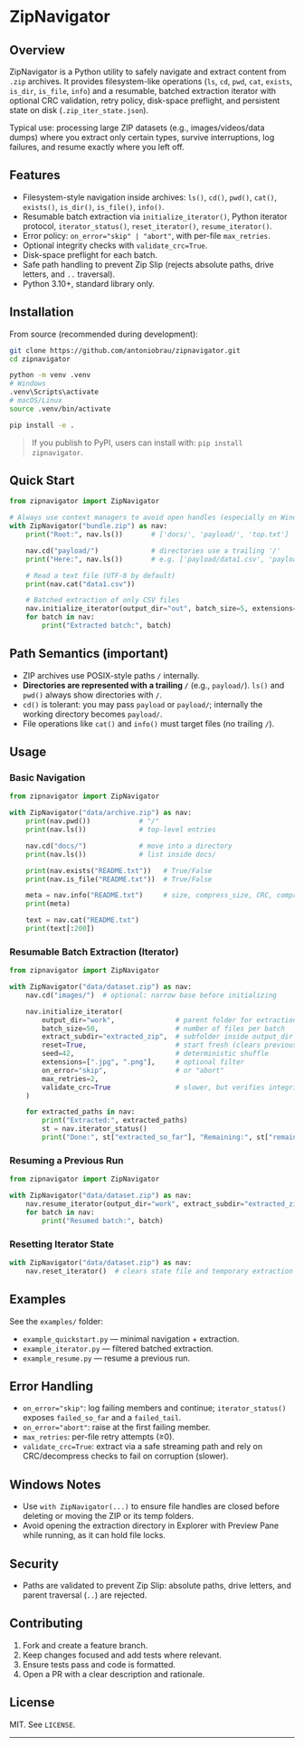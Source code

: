 # ZipNavigator

## Overview

ZipNavigator is a Python utility to safely navigate and extract content from `.zip` archives. It provides filesystem-like operations (`ls`, `cd`, `pwd`, `cat`, `exists`, `is_dir`, `is_file`, `info`) and a resumable, batched extraction iterator with optional CRC validation, retry policy, disk-space preflight, and persistent state on disk (`.zip_iter_state.json`).

Typical use: processing large ZIP datasets (e.g., images/videos/data dumps) where you extract only certain types, survive interruptions, log failures, and resume exactly where you left off.

## Features

* Filesystem-style navigation inside archives: `ls()`, `cd()`, `pwd()`, `cat()`, `exists()`, `is_dir()`, `is_file()`, `info()`.
* Resumable batch extraction via `initialize_iterator()`, Python iterator protocol, `iterator_status()`, `reset_iterator()`, `resume_iterator()`.
* Error policy: `on_error="skip" | "abort"`, with per-file `max_retries`.
* Optional integrity checks with `validate_crc=True`.
* Disk-space preflight for each batch.
* Safe path handling to prevent Zip Slip (rejects absolute paths, drive letters, and `..` traversal).
* Python 3.10+, standard library only.

## Installation

From source (recommended during development):

```bash
git clone https://github.com/antoniobrau/zipnavigator.git
cd zipnavigator

python -m venv .venv
# Windows
.venv\Scripts\activate
# macOS/Linux
source .venv/bin/activate

pip install -e .
```

> If you publish to PyPI, users can install with: `pip install zipnavigator`.

## Quick Start

```python
from zipnavigator import ZipNavigator

# Always use context managers to avoid open handles (especially on Windows)
with ZipNavigator("bundle.zip") as nav:
    print("Root:", nav.ls())       # ['docs/', 'payload/', 'top.txt']

    nav.cd("payload/")             # directories use a trailing '/'
    print("Here:", nav.ls())       # e.g. ['payload/data1.csv', 'payload/data2.csv']

    # Read a text file (UTF-8 by default)
    print(nav.cat("data1.csv"))

    # Batched extraction of only CSV files
    nav.initialize_iterator(output_dir="out", batch_size=5, extensions=[".csv"])
    for batch in nav:
        print("Extracted batch:", batch)
```

## Path Semantics (important)

* ZIP archives use POSIX-style paths `/` internally.
* **Directories are represented with a trailing `/`** (e.g., `payload/`).
  `ls()` and `pwd()` always show directories with `/`.
* `cd()` is tolerant: you may pass `payload` or `payload/`; internally the working directory becomes `payload/`.
* File operations like `cat()` and `info()` must target files (no trailing `/`).

## Usage

### Basic Navigation

```python
from zipnavigator import ZipNavigator

with ZipNavigator("data/archive.zip") as nav:
    print(nav.pwd())            # "/"
    print(nav.ls())             # top-level entries

    nav.cd("docs/")             # move into a directory
    print(nav.ls())             # list inside docs/

    print(nav.exists("README.txt"))   # True/False
    print(nav.is_file("README.txt"))  # True/False

    meta = nav.info("README.txt")     # size, compress_size, CRC, compress_type, date_time
    print(meta)

    text = nav.cat("README.txt")
    print(text[:200])
```

### Resumable Batch Extraction (Iterator)

```python
from zipnavigator import ZipNavigator

with ZipNavigator("data/dataset.zip") as nav:
    nav.cd("images/")  # optional: narrow base before initializing

    nav.initialize_iterator(
        output_dir="work",               # parent folder for extraction
        batch_size=50,                   # number of files per batch
        extract_subdir="extracted_zip",  # subfolder inside output_dir
        reset=True,                      # start fresh (clears previous state for this run)
        seed=42,                         # deterministic shuffle
        extensions=[".jpg", ".png"],     # optional filter
        on_error="skip",                 # or "abort"
        max_retries=2,
        validate_crc=True                # slower, but verifies integrity
    )

    for extracted_paths in nav:
        print("Extracted:", extracted_paths)
        st = nav.iterator_status()
        print("Done:", st["extracted_so_far"], "Remaining:", st["remaining"])
```

### Resuming a Previous Run

```python
from zipnavigator import ZipNavigator

with ZipNavigator("data/dataset.zip") as nav:
    nav.resume_iterator(output_dir="work", extract_subdir="extracted_zip")
    for batch in nav:
        print("Resumed batch:", batch)
```

### Resetting Iterator State

```python
with ZipNavigator("data/dataset.zip") as nav:
    nav.reset_iterator()  # clears state file and temporary extraction files
```

## Examples

See the `examples/` folder:

* `example_quickstart.py` — minimal navigation + extraction.
* `example_iterator.py` — filtered batched extraction.
* `example_resume.py` — resume a previous run.

## Error Handling

* `on_error="skip"`: log failing members and continue; `iterator_status()` exposes `failed_so_far` and a `failed_tail`.
* `on_error="abort"`: raise at the first failing member.
* `max_retries`: per-file retry attempts (≥0).
* `validate_crc=True`: extract via a safe streaming path and rely on CRC/decompress checks to fail on corruption (slower).

## Windows Notes

* Use `with ZipNavigator(...)` to ensure file handles are closed before deleting or moving the ZIP or its temp folders.
* Avoid opening the extraction directory in Explorer with Preview Pane while running, as it can hold file locks.

## Security

* Paths are validated to prevent Zip Slip: absolute paths, drive letters, and parent traversal (`..`) are rejected.

## Contributing

1. Fork and create a feature branch.
2. Keep changes focused and add tests where relevant.
3. Ensure tests pass and code is formatted.
4. Open a PR with a clear description and rationale.

## License

MIT. See `LICENSE`.

---
